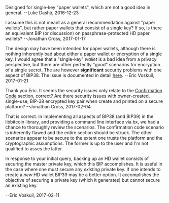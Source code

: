 Designed for single-key "paper wallets", which are not a good idea in general. --Luke Dashjr, 2016-12-23

I assume this is not meant as a general recommendation against "paper wallets", but rather paper wallets that consist of a single key?  If so, is there an equivalent BIP (or discussion) on passphrase-protected HD paper wallets? --Jonathan Cross, 2017-01-17

The design may have been intended for paper wallets, although there is nothing inherently bad about either a paper wallet or encryption of a single key. I would agree that a "single-key" *wallet* is a bad idea from a privacy perspective, but there are other perfectly "good" scenarios for encryption of a single secret. The are however **significant** security problems with one aspect of BIP38. The issue is documented in detail [here](https://github.com/libbitcoin/libbitcoin/wiki/BIP38-Security-Considerations). --Eric Voskuil, 2017-01-21

Thank you Eric.  It seems the security issues only relate to the [Confirmation Code](https://github.com/bitcoin/bips/blob/master/bip-0038.mediawiki#confirmation-code) section, correct? Are there security issues with owner-created, single-use, BIP-38 encrypted key pair when create and printed on a secure platform?  --Jonathan Cross, 2017-02-04

That is correct. In implementing all aspects of BIP38 (and BIP39) in the libbitcoin library, and providing a command line interface via bx, we had a chance to thoroughly review the scenarios. The confirmation code scenario is inherently flawed and the entire section should be struck. The other scenarios appear to be secure to the extent one trusts the platform and the cryptographic assumptions. The former is up to the user and I'm not qualified to asses the latter.

In response to your initial query, backing up an HD wallet consists of securing the master private key, which this BIP accomplishes. It is useful in the case where one must secure any *existing* private key. If one intends to create a *new* HD wallet BIP39 may be a better option. It accomplishes the objective of securing a private key (which it generates) but cannot secure an existing key.

--Eric Voskuil, 2017-02-11